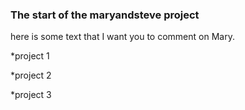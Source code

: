 ### The start of the maryandsteve project

here is some text that I want you to comment on Mary.

*project 1

*project 2

*project 3
